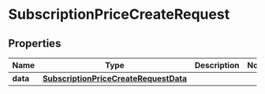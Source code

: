 

# SubscriptionPriceCreateRequest


## Properties

| Name | Type | Description | Notes |
|------------ | ------------- | ------------- | -------------|
|**data** | [**SubscriptionPriceCreateRequestData**](SubscriptionPriceCreateRequestData.md) |  |  |



